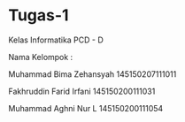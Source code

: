# Tugas-1

Kelas Informatika PCD - D

Nama Kelompok : 

Muhammad Bima Zehansyah   145150207111011

Fakhruddin Farid Irfani	  145150200111031

Muhammad Aghni Nur L		  145150200111054	
